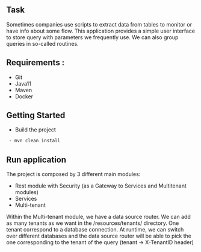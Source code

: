 
## Task ##

Sometimes companies use scripts to extract data from tables to monitor or have info about some flow.
This application provides a simple user interface to store query with parameters we frequently use.
We can also group queries in so-called routines.

## Requirements :

* Git
* Java11
* Maven
* Docker

## Getting Started

* Build the project

```bash
 - mvn clean install
```

## Run application

The project is composed by 3 different main modules:

 - Rest module with Security (as a Gateway to Services and Multitenant modules)
 - Services 
 - Multi-tenant

Within the Multi-tenant module, we have a data source router. We can add as many tenants as we want in the /resources/tenants/ directory. One tenant correspond to a database connection.
At runtime, we can switch over different databases and the data source router will be able to pick the one corresponding to the tenant of the query (tenant -> X-TenantID header)
